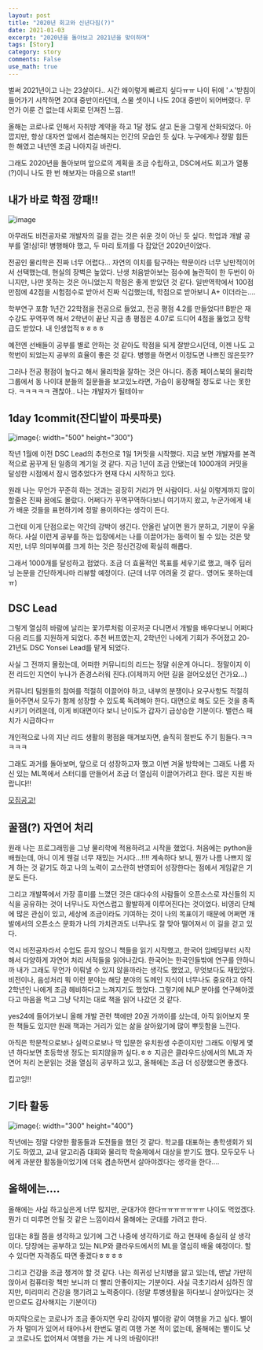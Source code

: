 ```yaml
---
layout: post
title: "2020년 회고와 신년다짐(?)"
date: 2021-01-03
excerpt: "2020년을 돌아보고 2021년을 맞이하며"
tags: [Story]
category: story
comments: False
use_math: true
---
```


벌써 2021년이고 나는 23살이다.. 시간 왜이렇게 빠르지 싶다ㅠㅠ
나이 뒤에 'ㅅ'받침이 들어가기 시작하면 20대 중반이라던데, 스물 셋이니 나도 20대 중반이 되어버렸다.
무언가 이룬 건 없는데 사회로 던져진 느낌.

올해는 코로나로 인해서 자취방 계약을 하고 1달 정도 살고 돈을 그렇게 산화되었다. 아깝지만, 항상 대자연 앞에서 겸손해지는 인간의 모습인 듯 싶다.
누구에게나 정말 힘든 한 해였고 내년엔 조금 나아지길 바란다.

그래도 2020년을 돌아보며 앞으로의 계획을 조금 수립하고, DSC에서도 회고가 열풍(?)이니 나도 한 번 해보자는 마음으로 start!!

## 내가 바로 학점 깡패!!
![image](https://user-images.githubusercontent.com/49096513/103524711-5e23ef00-4ec1-11eb-99d5-50fc0b7be4a6.png)

아무래도 비전공자로 개발자의 길을 걷는 것은 쉬운 것이 아닌 듯 싶다. 학업과 개발 공부를 열!심!히! 병행해야 했고, 두 마리 토끼를 다 잡았던 2020년이었다.

전공인 물리학은 진짜 너무 어렵다... 자연의 이치를 탐구하는 학문이라 너무 낭만적이어서 선택했는데, 현실의 장벽은 높았다.
난생 처음받아보는 점수에 놀란적이 한 두번이 아니지만, 나만 못하는 것은 아니었는지 학점은 좋게 받았던 것 같다.
일반역학에서 100점 만점에 42점을 시험점수로 받아서 진짜 식겁했는데, 학점으로 받아보니 A+ 이더라는....

학부연구 포함 1년간 22학점을 전공으로 들었고, 전공 평점 4.2를 만들었다!! B받은 재수강도 꾸역꾸역 해서 2학년이 끝난 지금 총 평점은 4.07로 드디어 4점을 뚫었고 장학급도 받았다. 내 인생업적ㅎㅎㅎㅎ

예전엔 선배들이 공부를 별로 안하는 것 같아도 학점을 되게 잘받으시던데, 이젠 나도 고학번이 되었는지 공부의 효율이 좋은 것 같다. 병행을 하면서 이정도면 나쁘진 않은듯??

그러나 전공 평점이 높다고 해서 물리학을 잘하는 것은 아니다. 종종 페이스북의 물리학 그룹에서 동 나이대 분들의 질문들을 보고있노라면, 가슴이 웅장해질 정도로 나는 못한다. ㅋㅋㅋㅋㅋ
괜찮아.. 나는 개발자가 될테야ㅠ

## 1day 1commit(잔디밭이 파릇파릇)
![image](https://user-images.githubusercontent.com/49096513/103466398-2f562d80-4d88-11eb-8d68-fa5b360148ab.png){: width="500" height="300"}

작년 1월에 이전 DSC Lead의 추천으로 1일 1커밋을 시작했다. 지금 보면 개발자를 본격적으로 꿈꾸게 된 일종의 계기일 것 같다.
지금 1년이 조금 안됐는데 1000개의 커밋을 달성한 시점에서 잠시 멈추었다가 현재 다시 시작하고 있다. 

원래 나는 무언가 꾸준히 하는 것과는 굉장히 거리가 먼 사람이다. 사실 이렇게까지 많이 할줄은 진짜 꿈에도 몰랐다. 어쩌다가 꾸역꾸역하다보니 여기까지 왔고, 누군가에게 내가 배운 것들을 표현하기에 정말 용이하다는 생각이 든다.

그런데 이게 단점으로는 약간의 강박이 생긴다. 안올린 날이면 뭔가 분하고, 기분이 우울하다. 사실 이런게 공부를 하는 입장에서는 나를 이끌어가는 동력이 될 수 있는 것은 맞지만, 너무 의미부여를 크게 하는 것은 정신건강에 확실히 해롭다.

그래서 1000개를 달성하고 접었다. 조금 더 효율적인 목표를 세우기로 했고, 매주 딥러닝 논문을 간단하게나마 리뷰할 예정이다. (근데 너무 어려울 것 같다.. 영어도 못하는데 ㅠ)

## DSC Lead
그렇게 열심히 바람에 날리는 꽃가루처럼 이곳저곳 다니면서 개발을 배우다보니 어쩌다 다음 리드를 지원하게 되었다. 추천 버프였는지, 2학년인 나에게 기회가 주어졌고 20-21년도 DSC Yonsei Lead를 맡게 되었다.

사실 그 전까지 몰랐는데, 어떠한 커뮤니티의 리드는 정말 쉬운게 아니다.. 정말이지 이전 리드인 지연이 누나가 존경스러워 진다.(이제까지 어떤 길을 걸어오셨던 건가요...)

커뮤니티 팀원들의 참여를 적절히 이끌어야 하고, 내부의 분쟁이나 요구사항도 적절히 들어주면서 모두가 함께 성장할 수 있도록 독려해야 한다. 대면으로 해도 모든 것을 충족시키기 어려운데, 이게 비대면이다 보니 난이도가 갑자기 급상승한 기분이다. 밸런스 패치가 시급하다ㅠ

개인적으로 나의 지난 리드 생활의 평점을 매겨보자면, 솔직히 절반도 주기 힘들다.ㅋㅋㅋㅋㅋ

그래도 과거를 돌아보며, 앞으로 더 성장하고자 했고 이번 겨울 방학에는 그래도 나름 자신 있는 ML쪽에서 스터디를 만들어서 조금 더 열심히 이끌어가려고 한다.
많은 지원 바랍니다!!

[모집공고!](https://www.notion.so/DSC-ML-Study-675676a1bf6b4f9385cb6dbb77bed551)

## 꿀잼(?) 자연어 처리
원래 나는 프로그래밍을 그냥 물리학에 적용하려고 시작을 했었다. 처음에는 python을 배웠는데, 아니 이게 웬걸 너무 재밌는 거시다...!!!!
계속하다 보니, 뭔가 나름 나쁘지 않게 하는 것 같기도 하고 나의 노력이 고스란히 반영되어 성장한다는 점에서 게임같은 기분도 든다. 

그리고 개발쪽에서 가장 흥미를 느꼈던 것은 대다수의 사람들이 오픈소스로 자신들의 지식을 공유하는 것이 너무나도 자연스럽고 활발하게 이루어진다는 것이었다.
비영리 단체에 많은 관심이 있고, 세상에 조금이라도 기여하는 것이 나의 목표이기 때문에 어쩌면 개발에서의 오픈소스 문화가 나의 가치관과도 너무나도 잘 맞아 떨어져서 이 길을 걷고 있다.

역시 비전공자라서 수업도 듣지 않으니 책들을 읽기 시작했고, 한국어 임베딩부터 시작해서 다양하게 자연어 처리 서적들을 읽어나갔다. 
한국어는 한국인들밖에 연구를 안하니까 내가 그래도 무언가 이뤄낼 수 있지 않을까라는 생각도 했었고, 무엇보다도 재밌었다.
비전이나, 음성처리 뭐 이런 분야는 해당 분야의 도메인 지식이 너무나도 중요하고 아직 2학년인 나에게 조금 헤비하다고 느껴지기도 했었다.
그렇기에 NLP 분야를 연구해야겠다고 마음을 먹고 그냥 닥치는 대로 책을 읽어 나갔던 것 같다.

yes24에 들어가보니 올해 개발 관련 책에만 20권 가까이를 샀는데, 아직 읽어보지 못한 책들도 있지만 원래 책과는 거리가 있는 삶을 살아왔기에 많이 뿌듯함을 느낀다.

아직은 학문적으로보나 실력으로보나 막 입문한 유치원생 수준이지만 그래도 이렇게 몇년 하다보면 초등학생 정도는 되지않을까 싶다.ㅎㅎ 지금은 클라우드상에서의 ML과 자연어 처리 논문읽는 것을 열심히 공부하고 있고, 올해에는 조금 더 성장했으면 좋겠다. 

킵고잉!!

## 기타 활동
![image](https://user-images.githubusercontent.com/49096513/103525744-1900bc80-4ec3-11eb-9a66-338f8534cfdf.png){: width="300" height="400"}

작년에는 정말 다양한 활동들과 도전들을 했던 것 같다. 학교를 대표하는 총학생회가 되기도 하였고, 교내 알고리즘 대회와 물리학 학술제에서 대상을 받기도 했다.
모두모두 나에게 과분한 활동들이었기에 더욱 겸손하면서 살아야겠다는 생각을 한다....

## 올해에는....
올해에는 사실 하고싶은게 너무 많지만, 군대가야 한다ㅠㅠㅠㅠㅠㅠㅠ 나이도 먹었겠다. 뭔가 더 미루면 안될 것 같은 느낌이라서 올해에는 군대를 가려고 한다.

입대는 8월 쯤을 생각하고 있기에 그건 나중에 생각하기로 하고 현재에 충실히 살 생각이다. 당장에는 공부하고 있는 NLP와 클라우드에서의 ML을 열심히 배울 예정이다. 할 수 있다면 자격증도 따면 좋겠다ㅎㅎㅎㅎ

그리고 건강을 조금 챙겨야 할 것 같다. 나는 희귀성 난치병을 앓고 있는데, 맨날 가만히 앉아서 컴퓨터랑 책만 보니까 더 빨리 안좋아지는 기분이다. 사실 극초기라서 심하진 않지만, 미리미리 건강을 챙기려고 노력중이다. (정말 투병생활을 하다보니 살아있다는 것만으로도 감사해지는 기분이다)

마지막으로는 코로나가 조금 좋아지면 우리 강아지 별이랑 같이 여행을 가고 싶다. 별이가 차 멀미가 있어서 태어나서 한번도 멀리 여행 가본 적이 없는데, 올해에는 별이도 낫고 코로나도 없어져서 여행을 가는 게 나의 바람이다!!
